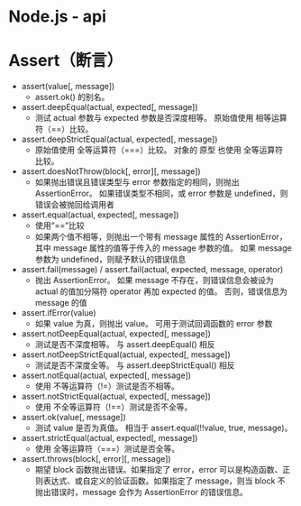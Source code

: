# Node.js - api
# Assert（断言）
* assert(value[, message])
	* assert.ok() 的别名。
* assert.deepEqual(actual, expected[, message])
	* 测试 actual 参数与 expected 参数是否深度相等。 原始值使用 相等运算符（==）比较。
* assert.deepStrictEqual(actual, expected[, message])
	* 原始值使用 全等运算符（===）比较。 对象的 原型 也使用 全等运算符 比较。
* assert.doesNotThrow(block[, error][, message])
	* 如果抛出错误且错误类型与 error 参数指定的相同，则抛出 AssertionError。 如果错误类型不相同，或 error 参数是 undefined，则错误会被抛回给调用者
* assert.equal(actual, expected[, message])
	* 使用“==”比较
	* 如果两个值不相等，则抛出一个带有 message 属性的 AssertionError，其中 message 属性的值等于传入的 message 参数的值。 如果 message 参数为 undefined，则赋予默认的错误信息
* assert.fail(message) / assert.fail(actual, expected, message, operator)
	* 抛出 AssertionError。 如果 message 不存在，则错误信息会被设为 actual 的值加分隔符 operator 再加 expected 的值。 否则，错误信息为 message 的值
* assert.ifError(value)
	* 如果 value 为真，则抛出 value。 可用于测试回调函数的 error 参数
* assert.notDeepEqual(actual, expected[, message])
	* 测试是否不深度相等。 与 assert.deepEqual() 相反
* assert.notDeepStrictEqual(actual, expected[, message])
	* 测试是否不深度全等。 与 assert.deepStrictEqual() 相反
* assert.notEqual(actual, expected[, message])
	* 使用 不等运算符（!=）测试是否不相等。
* assert.notStrictEqual(actual, expected[, message])
	* 使用 不全等运算符（!==）测试是否不全等。
* assert.ok(value[, message])
	* 测试 value 是否为真值。 相当于 assert.equal(!!value, true, message)。
* assert.strictEqual(actual, expected[, message])
	* 使用 全等运算符（===）测试是否全等。
* assert.throws(block[, error][, message])
	* 期望 block 函数抛出错误。如果指定了 error，error 可以是构造函数、正则表达式、或自定义的验证函数。如果指定了 message，则当 block 不抛出错误时，message 会作为 AssertionError 的错误信息。